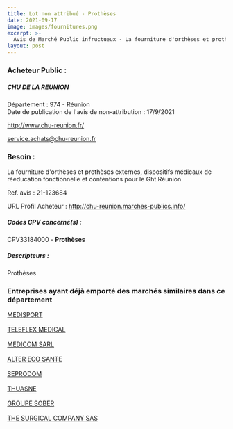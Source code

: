 ```yaml
---
title: Lot non attribué - Prothèses
date: 2021-09-17
image: images/fournitures.png
excerpt: >-
  Avis de Marché Public infructueux - La fourniture d'orthèses et prothèses externes, dispositifs médicaux de rééducation fonctionnelle et contentions pour le Ght Réunion
layout: post
---
```


### Acheteur Public :
##### CHU DE LA REUNION
Département : 974 - Réunion<br/>
Date de publication de l'avis de non-attribution : 17/9/2021


http://www.chu-reunion.fr/

service.achats@chu-reunion.fr


### Besoin :

La fourniture d'orthèses et prothèses externes, dispositifs médicaux de rééducation fonctionnelle et contentions pour le Ght Réunion

Ref. avis : 21-123684

URL Profil Acheteur : http://chu-reunion.marches-publics.info/

##### Codes CPV concerné(s) :
CPV33184000 - **Prothèses** <br/>

##### Descripteurs :
Prothèses <br/>

### Entreprises ayant déjà emporté des marchés similaires dans ce département
<a href="/entreprise-548/siren-338974801">MEDISPORT</a><br/><br/>
<a href="/entreprise-550/siren-347479883">TELEFLEX MEDICAL</a><br/><br/>
<a href="/entreprise-555/siren-398244392">MEDICOM SARL</a><br/><br/>
<a href="/entreprise-557/siren-414849745">ALTER ECO SANTE</a><br/><br/>
<a href="/entreprise-562/siren-447751652">SEPRODOM</a><br/><br/>
<a href="/entreprise-572/siren-542091186">THUASNE</a><br/><br/>
<a href="/entreprise-579/siren-822951026">GROUPE SOBER</a><br/><br/>
<a href="/entreprise-582/siren-945650141">THE SURGICAL COMPANY SAS</a><br/><br/>
